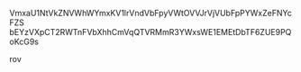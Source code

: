 VmxaU1NtVkZNVWhWYmxKV1lrVndVbFpyVWtOVVJrVjVUbFpPYWxZeFNYcFZS
bEYzVXpCT2RWTnFVbXhhCmVqQTVRMmR3YWxsWE1EMEtDbTF6ZUE9PQoKcG9s

rov